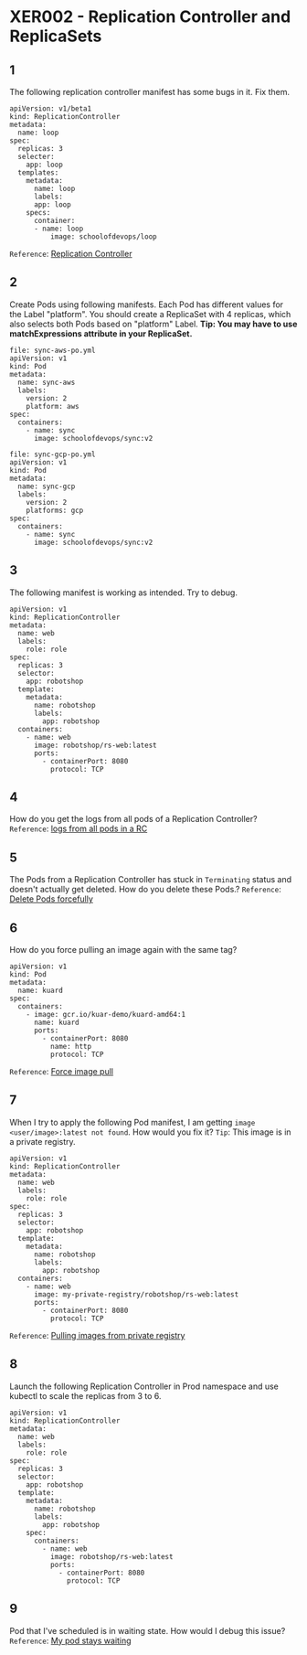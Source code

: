 # XER002 - Replication Controller and ReplicaSets

## 1

The following replication controller manifest has some bugs in it. Fix them.
```
apiVersion: v1/beta1
kind: ReplicationController
metadata:
  name: loop
spec:
  replicas: 3
  selecter:
    app: loop
  templates:
    metadata:
      name: loop
      labels:
      app: loop
    specs:
      container:
      - name: loop
          image: schoolofdevops/loop
```

`Reference`: [Replication Controller](https://kubernetes.io/docs/concepts/workloads/controllers/replicationcontroller/)

## 2

Create Pods using following manifests. Each Pod has different values for the Label "platform". You should create a ReplicaSet with 4 replicas, which also selects both Pods based on "platform" Label. **Tip: You may have to use matchExpressions attribute in your ReplicaSet.**
```
file: sync-aws-po.yml
apiVersion: v1
kind: Pod
metadata:
  name: sync-aws
  labels:
    version: 2
    platform: aws
spec:
  containers:
    - name: sync
      image: schoolofdevops/sync:v2

file: sync-gcp-po.yml
apiVersion: v1
kind: Pod
metadata:
  name: sync-gcp
  labels:
    version: 2
    platforms: gcp
spec:
  containers:
    - name: sync
      image: schoolofdevops/sync:v2
```
## 3

The following manifest is working as intended. Try to debug.
```
apiVersion: v1
kind: ReplicationController
metadata:
  name: web
  labels:
    role: role
spec:
  replicas: 3
  selector:
    app: robotshop
  template:
    metadata:
      name: robotshop
      labels:
        app: robotshop
  containers:
    - name: web
      image: robotshop/rs-web:latest
      ports:
        - containerPort: 8080
          protocol: TCP
```

## 4

How do you get the logs from all pods of a Replication Controller?
`Reference`: [logs from all pods in a RC](https://stackoverflow.com/questions/33069736/how-do-i-get-logs-from-all-pods-of-a-kubernetes-replication-controller)

## 5

The Pods from a Replication Controller has stuck in `Terminating` status and doesn't actually get deleted. How do you delete these Pods.?
`Reference`: [Delete Pods forcefully](https://stackoverflow.com/questions/35453792/pods-stuck-at-terminating-status)

## 6

How do you force pulling an image again with the same tag?
```
apiVersion: v1
kind: Pod
metadata:
  name: kuard
spec:
  containers:
    - image: gcr.io/kuar-demo/kuard-amd64:1
      name: kuard
      ports:
        - containerPort: 8080
          name: http
          protocol: TCP
```
`Reference`: [Force image pull](https://stackoverflow.com/questions/33112789/how-do-i-force-kubernetes-to-re-pull-an-image)

## 7

When I try to apply the following Pod manifest, I am getting `image <user/image>:latest not found`. How would you fix it?
     `Tip`: This image is in a private registry.
```
apiVersion: v1
kind: ReplicationController
metadata:
  name: web
  labels:
    role: role
spec:
  replicas: 3
  selector:
    app: robotshop
  template:
    metadata:
      name: robotshop
      labels:
        app: robotshop
  containers:
    - name: web
      image: my-private-registry/robotshop/rs-web:latest
      ports:
        - containerPort: 8080
          protocol: TCP
```
`Reference`: [Pulling images from private registry](https://stackoverflow.com/questions/32726923/pulling-images-from-private-registry-in-kubernetes/32972366#32972366)

## 8

Launch the following Replication Controller in Prod namespace and use kubectl to scale the replicas from 3 to 6.
```
apiVersion: v1
kind: ReplicationController
metadata:
  name: web
  labels:
    role: role
spec:
  replicas: 3
  selector:
    app: robotshop
  template:
    metadata:
      name: robotshop
      labels:
        app: robotshop
    spec:
      containers:
        - name: web
          image: robotshop/rs-web:latest
          ports:
            - containerPort: 8080
              protocol: TCP
```

## 9

Pod that I've scheduled is in waiting state. How would I debug this issue?
`Reference`: [My pod stays waiting](https://kubernetes.io/docs/tasks/debug-application-cluster/debug-pod-replication-controller/#my-pod-stays-waiting)
